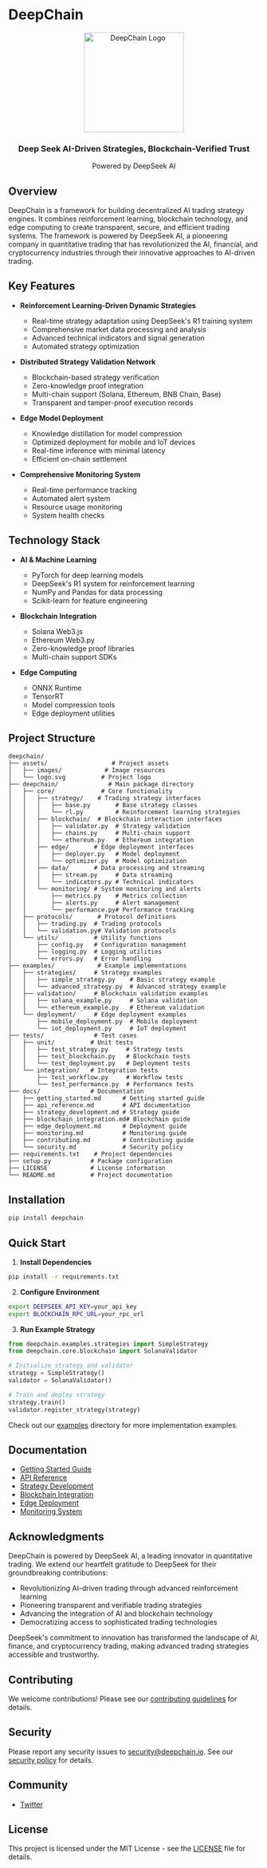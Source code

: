 # DeepChain

<div align="center">
  <img src="assets/logo.svg" alt="DeepChain Logo" width="200" height="200">
  <h3>Deep Seek AI-Driven Strategies, Blockchain-Verified Trust</h3>
  <p>Powered by DeepSeek AI</p>
</div>

## Overview

DeepChain is a framework for building decentralized AI trading strategy engines. It combines reinforcement learning, blockchain technology, and edge computing to create transparent, secure, and efficient trading systems. The framework is powered by DeepSeek AI, a pioneering company in quantitative trading that has revolutionized the AI, financial, and cryptocurrency industries through their innovative approaches to AI-driven trading.

## Key Features

- **Reinforcement Learning-Driven Dynamic Strategies**
  - Real-time strategy adaptation using DeepSeek's R1 training system
  - Comprehensive market data processing and analysis
  - Advanced technical indicators and signal generation
  - Automated strategy optimization

- **Distributed Strategy Validation Network**
  - Blockchain-based strategy verification
  - Zero-knowledge proof integration
  - Multi-chain support (Solana, Ethereum, BNB Chain, Base)
  - Transparent and tamper-proof execution records

- **Edge Model Deployment**
  - Knowledge distillation for model compression
  - Optimized deployment for mobile and IoT devices
  - Real-time inference with minimal latency
  - Efficient on-chain settlement

- **Comprehensive Monitoring System**
  - Real-time performance tracking
  - Automated alert system
  - Resource usage monitoring
  - System health checks

## Technology Stack

- **AI & Machine Learning**
  - PyTorch for deep learning models
  - DeepSeek's R1 system for reinforcement learning
  - NumPy and Pandas for data processing
  - Scikit-learn for feature engineering

- **Blockchain Integration**
  - Solana Web3.js
  - Ethereum Web3.py
  - Zero-knowledge proof libraries
  - Multi-chain support SDKs

- **Edge Computing**
  - ONNX Runtime
  - TensorRT
  - Model compression tools
  - Edge deployment utilities

## Project Structure

```
deepchain/
├── assets/                  # Project assets
│   ├── images/            # Image resources
│   └── logo.svg          # Project logo
├── deepchain/              # Main package directory
│   ├── core/             # Core functionality
│   │   ├── strategy/    # Trading strategy interfaces
│   │   │   ├── base.py       # Base strategy classes
│   │   │   └── rl.py         # Reinforcement learning strategies
│   │   ├── blockchain/  # Blockchain interaction interfaces
│   │   │   ├── validator.py  # Strategy validation
│   │   │   ├── chains.py     # Multi-chain support
│   │   │   └── ethereum.py   # Ethereum integration
│   │   ├── edge/       # Edge deployment interfaces
│   │   │   ├── deployer.py   # Model deployment
│   │   │   └── optimizer.py  # Model optimization
│   │   ├── data/       # Data processing and streaming
│   │   │   ├── stream.py     # Data streaming
│   │   │   └── indicators.py # Technical indicators
│   │   └── monitoring/ # System monitoring and alerts
│   │       ├── metrics.py    # Metrics collection
│   │       ├── alerts.py     # Alert management
│   │       └── performance.py# Performance tracking
│   ├── protocols/       # Protocol definitions
│   │   ├── trading.py  # Trading protocols
│   │   └── validation.py# Validation protocols
│   └── utils/          # Utility functions
│       ├── config.py   # Configuration management
│       ├── logging.py  # Logging utilities
│       └── errors.py   # Error handling
├── examples/            # Example implementations
│   ├── strategies/     # Strategy examples
│   │   ├── simple_strategy.py    # Basic strategy example
│   │   └── advanced_strategy.py  # Advanced strategy example
│   ├── validation/     # Blockchain validation examples
│   │   ├── solana_example.py     # Solana validation
│   │   └── ethereum_example.py   # Ethereum validation
│   └── deployment/     # Edge deployment examples
│       ├── mobile_deployment.py  # Mobile deployment
│       └── iot_deployment.py     # IoT deployment
├── tests/              # Test cases
│   ├── unit/          # Unit tests
│   │   ├── test_strategy.py     # Strategy tests
│   │   ├── test_blockchain.py   # Blockchain tests
│   │   └── test_deployment.py   # Deployment tests
│   └── integration/   # Integration tests
│       ├── test_workflow.py     # Workflow tests
│       └── test_performance.py  # Performance tests
├── docs/              # Documentation
│   ├── getting_started.md      # Getting started guide
│   ├── api_reference.md        # API documentation
│   ├── strategy_development.md # Strategy guide
│   ├── blockchain_integration.md# Blockchain guide
│   ├── edge_deployment.md      # Deployment guide
│   ├── monitoring.md           # Monitoring guide
│   ├── contributing.md         # Contributing guide
│   └── security.md             # Security policy
├── requirements.txt    # Project dependencies
├── setup.py           # Package configuration
├── LICENSE            # License information
└── README.md          # Project documentation
```

## Installation

```bash
pip install deepchain
```

## Quick Start

1. **Install Dependencies**
```bash
pip install -r requirements.txt
```

2. **Configure Environment**
```bash
export DEEPSEEK_API_KEY=your_api_key
export BLOCKCHAIN_RPC_URL=your_rpc_url
```

3. **Run Example Strategy**
```python
from deepchain.examples.strategies import SimpleStrategy
from deepchain.core.blockchain import SolanaValidator

# Initialize strategy and validator
strategy = SimpleStrategy()
validator = SolanaValidator()

# Train and deploy strategy
strategy.train()
validator.register_strategy(strategy)
```

Check out our [examples](./examples) directory for more implementation examples.

## Documentation

- [Getting Started Guide](./docs/getting_started.md)
- [API Reference](./docs/api_reference.md)
- [Strategy Development](./docs/strategy_development.md)
- [Blockchain Integration](./docs/blockchain_integration.md)
- [Edge Deployment](./docs/edge_deployment.md)
- [Monitoring System](./docs/monitoring.md)

## Acknowledgments

DeepChain is powered by DeepSeek AI, a leading innovator in quantitative trading. We extend our heartfelt gratitude to DeepSeek for their groundbreaking contributions:

- Revolutionizing AI-driven trading through advanced reinforcement learning
- Pioneering transparent and verifiable trading strategies
- Advancing the integration of AI and blockchain technology
- Democratizing access to sophisticated trading technologies

DeepSeek's commitment to innovation has transformed the landscape of AI, finance, and cryptocurrency trading, making advanced trading strategies accessible and trustworthy.

## Contributing

We welcome contributions! Please see our [contributing guidelines](CONTRIBUTING.md) for details.

## Security

Please report any security issues to security@deepchain.io. See our [security policy](SECURITY.md) for details.

## Community

- [Twitter](https://x.com/DeepChain_AI)

## License

This project is licensed under the MIT License - see the [LICENSE](./LICENSE) file for details. 